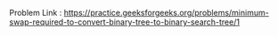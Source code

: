 Problem Link : https://practice.geeksforgeeks.org/problems/minimum-swap-required-to-convert-binary-tree-to-binary-search-tree/1